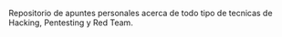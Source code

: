 Repositorio de apuntes personales acerca de todo tipo de tecnicas de Hacking, Pentesting y Red Team.
